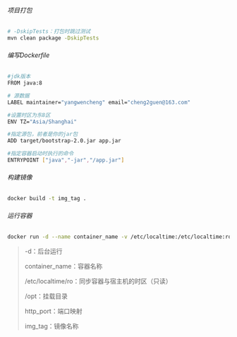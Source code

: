 ###### 项目打包

```bash
# -DskipTests：打包时跳过测试
mvn clean package -DskipTests
```

###### 编写Dockerfile

```bash
#jdk版本
FROM java:8

# 源数据
LABEL maintainer="yangwencheng" email="cheng2guen@163.com"

#设置时区为东8区
ENV TZ="Asia/Shanghai"

#指定源包，前者是你的jar包
ADD target/bootstrap-2.0.jar app.jar

#指定容器启动时执行的命令
ENTRYPOINT ["java","-jar","/app.jar"]

```

###### 构建镜像

```bash
docker build -t img_tag .
```

###### 运行容器

```bash
docker run -d --name container_name -v /etc/localtime:/etc/localtime:ro -v /opt:/opt -p http_port:http_port img_tag
```

> -d：后台运行
>
> container_name：容器名称
>
> /etc/localtime/ro：同步容器与宿主机的时区（只读）
>
> /opt：挂载目录
>
> http_port：端口映射
>
> img_tag：镜像名称